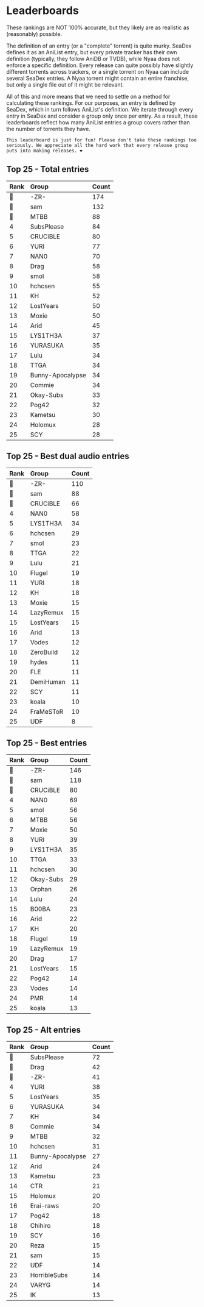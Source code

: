 # Leaderboards

These rankings are NOT 100% accurate, but they likely are as realistic as (reasonably) possible.

The definition of an entry (or a "complete" torrent) is quite murky. SeaDex defines it as an AniList entry, but every private tracker has their own definition (typically, they follow AniDB or TVDB), while Nyaa does not enforce a specific definition. Every release can quite possibly have slightly different torrents across trackers, or a single torrent on Nyaa can include several SeaDex entries. A Nyaa torrent might contain an entire franchise, but only a single file out of it might be relevant.

All of this and more means that we need to settle on a method for calculating these rankings. For our purposes, an entry is defined by SeaDex, which in turn follows AniList's definition. We iterate through every entry in SeaDex and consider a group only once per entry. As a result, these leaderboards reflect how many AniList entries a group covers rather than the number of torrents they have.

```{note}
This leaderboard is just for fun! Please don't take these rankings too seriously. We appreciate all the hard work that every release group puts into making releases. ❤️
```

## Top 25 - Total entries

| Rank | Group            | Count |
| :----| :----------------| :-----|
| 🥇   | -ZR-             | 174   |
| 🥈   | sam              | 132   |
| 🥉   | MTBB             | 88    |
| 4    | SubsPlease       | 84    |
| 5    | CRUCiBLE         | 80    |
| 6    | YURI             | 77    |
| 7    | NAN0             | 70    |
| 8    | Drag             | 58    |
| 9    | smol             | 58    |
| 10   | hchcsen          | 55    |
| 11   | KH               | 52    |
| 12   | LostYears        | 50    |
| 13   | Moxie            | 50    |
| 14   | Arid             | 45    |
| 15   | LYS1TH3A         | 37    |
| 16   | YURASUKA         | 35    |
| 17   | Lulu             | 34    |
| 18   | TTGA             | 34    |
| 19   | Bunny-Apocalypse | 34    |
| 20   | Commie           | 34    |
| 21   | Okay-Subs        | 33    |
| 22   | Pog42            | 32    |
| 23   | Kametsu          | 30    |
| 24   | Holomux          | 28    |
| 25   | SCY              | 28    |

## Top 25 - Best dual audio entries

| Rank | Group     | Count |
| :----| :---------| :-----|
| 🥇   | -ZR-      | 110   |
| 🥈   | sam       | 88    |
| 🥉   | CRUCiBLE  | 66    |
| 4    | NAN0      | 58    |
| 5    | LYS1TH3A  | 34    |
| 6    | hchcsen   | 29    |
| 7    | smol      | 23    |
| 8    | TTGA      | 22    |
| 9    | Lulu      | 21    |
| 10   | Flugel    | 19    |
| 11   | YURI      | 18    |
| 12   | KH        | 18    |
| 13   | Moxie     | 15    |
| 14   | LazyRemux | 15    |
| 15   | LostYears | 15    |
| 16   | Arid      | 13    |
| 17   | Vodes     | 12    |
| 18   | ZeroBuild | 12    |
| 19   | hydes     | 11    |
| 20   | FLE       | 11    |
| 21   | DemiHuman | 11    |
| 22   | SCY       | 11    |
| 23   | koala     | 10    |
| 24   | FraMeSToR | 10    |
| 25   | UDF       | 8     |

## Top 25 - Best entries

| Rank | Group     | Count |
| :----| :---------| :-----|
| 🥇   | -ZR-      | 146   |
| 🥈   | sam       | 118   |
| 🥉   | CRUCiBLE  | 80    |
| 4    | NAN0      | 69    |
| 5    | smol      | 56    |
| 6    | MTBB      | 56    |
| 7    | Moxie     | 50    |
| 8    | YURI      | 39    |
| 9    | LYS1TH3A  | 35    |
| 10   | TTGA      | 33    |
| 11   | hchcsen   | 30    |
| 12   | Okay-Subs | 29    |
| 13   | Orphan    | 26    |
| 14   | Lulu      | 24    |
| 15   | B00BA     | 23    |
| 16   | Arid      | 22    |
| 17   | KH        | 20    |
| 18   | Flugel    | 19    |
| 19   | LazyRemux | 19    |
| 20   | Drag      | 17    |
| 21   | LostYears | 15    |
| 22   | Pog42     | 14    |
| 23   | Vodes     | 14    |
| 24   | PMR       | 14    |
| 25   | koala     | 13    |

## Top 25 - Alt entries

| Rank | Group            | Count |
| :----| :----------------| :-----|
| 🥇   | SubsPlease       | 72    |
| 🥈   | Drag             | 42    |
| 🥉   | -ZR-             | 41    |
| 4    | YURI             | 38    |
| 5    | LostYears        | 35    |
| 6    | YURASUKA         | 34    |
| 7    | KH               | 34    |
| 8    | Commie           | 34    |
| 9    | MTBB             | 32    |
| 10   | hchcsen          | 31    |
| 11   | Bunny-Apocalypse | 27    |
| 12   | Arid             | 24    |
| 13   | Kametsu          | 23    |
| 14   | CTR              | 21    |
| 15   | Holomux          | 20    |
| 16   | Erai-raws        | 20    |
| 17   | Pog42            | 18    |
| 18   | Chihiro          | 18    |
| 19   | SCY              | 16    |
| 20   | Reza             | 15    |
| 21   | sam              | 15    |
| 22   | UDF              | 14    |
| 23   | HorribleSubs     | 14    |
| 24   | VARYG            | 14    |
| 25   | IK               | 13    |
